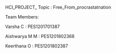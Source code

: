 HCI_PROJECT_ Topic : Free_From_procrastatnation



Team Members:

Varsha C : PES1201701387

Aishwarya M M : PES1201802368

Keerthana O : PES1201802387
